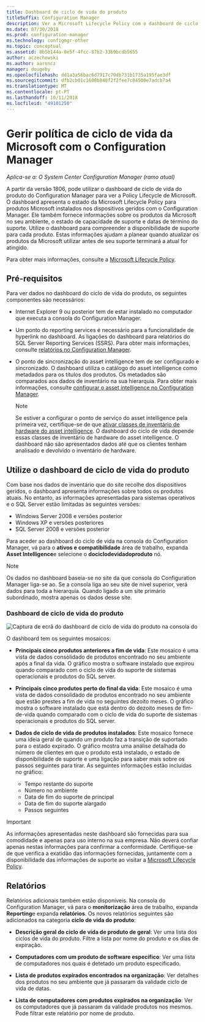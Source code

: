 ```yaml
---
title: Dashboard de ciclo de vida do produto
titleSuffix: Configuration Manager
description: Ver a Microsoft Lifecycle Policy com o dashboard de ciclo de vida do produto no Configuration Manager.
ms.date: 07/30/2018
ms.prod: configuration-manager
ms.technology: configmgr-other
ms.topic: conceptual
ms.assetid: 8b5b144a-0e5f-4fcc-87b2-33b9bcdb5655
author: aczechowski
ms.author: aaroncz
manager: dougeby
ms.openlocfilehash: dd1a3a56bac6d7917c70db731b1735a195fae3df
ms.sourcegitcommit: dfb2cb01c1608b848f2f2fee7c84500e7adcb7a4
ms.translationtype: MT
ms.contentlocale: pt-PT
ms.lasthandoff: 10/11/2018
ms.locfileid: "49101250"
---
```

# <a name="manage-microsoft-lifecycle-policy-with-configuration-manager"></a>Gerir política de ciclo de vida da Microsoft com o Configuration Manager

*Aplica-se a: O System Center Configuration Manager (ramo atual)*

A partir da versão 1806, pode utilizar o dashboard de ciclo de vida do produto do Configuration Manager para ver a Policy Lifecycle de Microsoft. O dashboard apresenta o estado da Microsoft Lifecycle Policy para produtos Microsoft instalados nos dispositivos geridos com o Configuration Manager. Ele também fornece informações sobre os produtos da Microsoft no seu ambiente, o estado de capacidade de suporte e datas de término do suporte. Utilize o dashboard para compreender a disponibilidade de suporte para cada produto. Estas informações ajudam a planear quando atualizar os produtos da Microsoft utilizar antes de seu suporte terminará a atual for atingido.  

Para obter mais informações, consulte a [Microsoft Lifecycle Policy](https://support.microsoft.com/lifecycle).



## <a name="prerequisites"></a>Pré-requisitos 

 Para ver dados no dashboard do ciclo de vida do produto, os seguintes componentes são necessários:  

- Internet Explorer 9 ou posterior tem de estar instalado no computador que executa a consola do Configuration Manager.  

- Um ponto do reporting services é necessário para a funcionalidade de hyperlink no dashboard. As ligações do dashboard para relatórios do SQL Server Reporting Services (SSRS). Para obter mais informações, consulte [relatórios no Configuration Manager](/sccm/core/servers/manage/reporting).  

- O ponto de sincronização do asset intelligence tem de ser configurado e sincronizado. O dashboard utiliza o catálogo do asset intelligence como metadados para os títulos dos produtos. Os metadados são comparados aos dados de inventário na sua hierarquia. Para obter mais informações, consulte [configurar o asset intelligence no Configuration Manager](/sccm/core/clients/manage/asset-intelligence/configuring-asset-intelligence).  

     > [!NOTE]  
     > Se estiver a configurar o ponto de serviço do asset intelligence pela primeira vez, certifique-se de que [ativar classes de inventário de hardware do asset intelligence](/sccm/core/clients/manage/asset-intelligence/configuring-asset-intelligence#BKMK_EnableAssetIntelligence). O dashboard do ciclo de vida depende essas classes de inventário de hardware do asset intelligence. O dashboard não são apresentados dados até que os clientes tenham analisado e devolvido o inventário de hardware.  



## <a name="use-the-product-lifecycle-dashboard"></a>Utilize o dashboard de ciclo de vida do produto

Com base nos dados de inventário que do site recolhe dos dispositivos geridos, o dashboard apresenta informações sobre todos os produtos atuais. No entanto, as informações apresentadas para sistemas operativos e o SQL Server estão limitadas às seguintes versões:

- Windows Server 2008 e versões posterior
- Windows XP e versões posteriores
- SQL Server 2008 e versões posterior

Para aceder ao dashboard do ciclo de vida na consola do Configuration Manager, vá para o **ativos e compatibilidade** área de trabalho, expanda **Asset Intelligence**e selecione o **dociclodevidadoproduto** nó.

> [!NOTE]  
> Os dados no dashboard baseia-se no site da que consola do Configuration Manager liga-se ao. Se a consola liga ao seu site de nível superior, verá dados para toda a hierarquia. Quando ligado a um site primário subordinado, mostra apenas os dados desse site.

### <a name="product-lifecycle-dashboard"></a>Dashboard de ciclo de vida do produto

![Captura de ecrã do dashboard de ciclo de vida do produto na consola do](media/product-lifecycle-dashboard.png)

O dashboard tem os seguintes mosaicos:  

- **Principais cinco produtos anteriores a fim de vida**: Este mosaico é uma vista de dados consolidado de produtos encontrado no seu ambiente após a final da vida. O gráfico mostra o software instalado que expirou quando comparado com o ciclo de vida do suporte de sistemas operacionais e produtos do SQL server.  

- **Principais cinco produtos perto do final da vida**: Este mosaico é uma vista de dados consolidado de produtos encontrado no seu ambiente que estão prestes a fim de vida no seguintes dezoito meses. O gráfico mostra o software instalado que está dentro do dezoito meses de fim-de-vida quando comparado com o ciclo de vida do suporte de sistemas operacionais e produtos do SQL server.  

- **Dados de ciclo de vida de produtos instalados**: Este mosaico fornece uma ideia geral de quando um produto faz a transição de suportado para o estado expirado. O gráfico mostra uma análise detalhada do número de clientes em que o produto está instalado, o estado de disponibilidade de suporte e uma ligação para saber mais sobre os passos seguintes para tirar. As seguintes informações estão incluídas no gráfico:     
    - Tempo restante do suporte
    - Número no ambiente 
    - Data de fim do suporte de principal
    - Data de fim do suporte alargado
    - Passos seguintes  

> [!IMPORTANT]  
> As informações apresentadas neste dashboard são fornecidas para sua comodidade e apenas para uso interno na sua empresa. Não deverá confiar apenas nestas informações para confirmar a conformidade. Certifique-se de que verifica a exatidão das informações fornecidas, juntamente com a disponibilidade das informações de suporte ao visitar a [Microsoft Lifecycle Policy](https://support.microsoft.com/lifecycle).  



## <a name="reporting"></a>Relatórios

Relatórios adicionais também estão disponíveis. Na consola do Configuration Manager, vá para o **monitorização** área de trabalho, expanda **Reporting**e expanda **relatórios**. Os novos relatórios seguintes são adicionados na categoria **ciclo de vida do produto**:  

- **Descrição geral do ciclo de vida de produto de geral**: Ver uma lista dos ciclos de vida do produto. Filtre a lista por nome do produto e os dias de expiração.  

- **Computadores com um produto de software específico**: Ver uma lista de computadores nos quais é detetado um produto especificado.  

- **Lista de produtos expirados encontrados na organização**: Ver detalhes dos produtos no seu ambiente que já passaram da validade ciclo de vida de datas.  

- **Lista de computadores com produtos expirados na organização**: Ver os computadores que já passaram da validade produtos nos mesmos. Pode filtrar este relatório por nome de produto.

